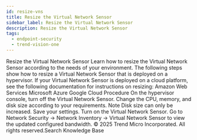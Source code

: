 ```yaml
---
id: resize-vns
title: Resize the Virtual Network Sensor
sidebar_label: Resize the Virtual Network Sensor
description: Resize the Virtual Network Sensor
tags:
  - endpoint-security
  - trend-vision-one
---
```


 Resize the Virtual Network Sensor Learn how to resize the Virtual Network Sensor according to the needs of your environment. The following steps show how to resize a Virtual Network Sensor that is deployed on a hypervisor. If your Virtual Network Sensor is deployed on a cloud platform, see the following documentation for instructions on resizing: Amazon Web Services Microsoft Azure Google Cloud Procedure On the hypervisor console, turn off the Virtual Network Sensor. Change the CPU, memory, and disk size according to your requirements. Note Disk size can only be increased. Save your settings. Turn on the Virtual Network Sensor. Go to Network Security → Network Inventory → Virtual Network Sensor to view the updated configured bandwidth. © 2025 Trend Micro Incorporated. All rights reserved.Search Knowledge Base